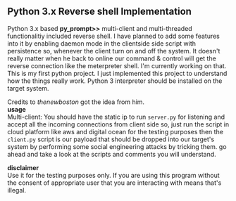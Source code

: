 ## Python 3.x Reverse shell Implementation
Python 3.x based **py_prompt>>** multi-client and multi-threaded functionalitiy included reverse shell. I have planned to add some features into it by enabling daemon mode in the 
clientside side script with persistence so, whenever the client turn on and off the system. It doesn't really matter when he back to online our command & control will get the reverse connection
like the meterpreter shell. I'm currently working on that. This is my first python project.
I just implemented this project to understand how the things really work. Python 3 interpreter should be installed on the target system.

Credits to *thenewboston* got the idea from him.<br />
**usage**<br />
Multi-client: 
You should have the static ip to run ```server.py``` for listening and accept all the incoming connections from client side so, just run the script in cloud platform like aws and 
digital ocean for the testing purposes then the ```client.py``` script is our payload that should be dropped into our target's system by performing some social 
engineering attacks by tricking them. go ahead and take a look at the scripts and comments you will understand.


**disclaimer**<br />
Use it for the testing purposes only. If you are using this program without the consent of appropriate user that you are interacting with means
that's illegal. 

